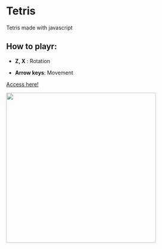 # Tetris 
Tetris made with javascript

## How to playr:

* **Z, X** : Rotation

* **Arrow keys**: Movement

[Access here!](https://marcosgts.github.io/Tetris/)

<a href="https://marcosgts.github.io/Tetris/">
<img src="https://user-images.githubusercontent.com/55096707/203657841-0218ea8c-632e-4b11-8626-03e2c4fba18a.png" height="400px">
</a>


